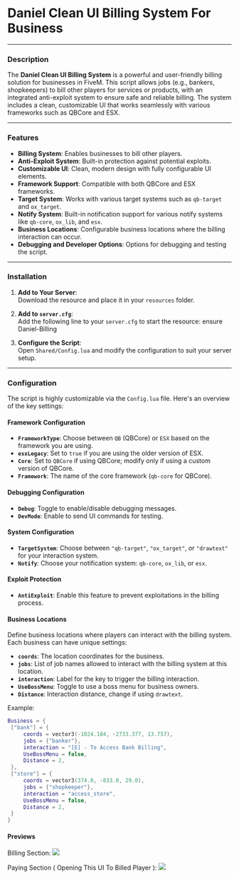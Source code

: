 # Daniel Clean UI Billing System For Business

---

### Description

The **Daniel Clean UI Billing System** is a powerful and user-friendly billing solution for businesses in FiveM. This script allows jobs (e.g., bankers, shopkeepers) to bill other players for services or products, with an integrated anti-exploit system to ensure safe and reliable billing. The system includes a clean, customizable UI that works seamlessly with various frameworks such as QBCore and ESX.

---

### Features

- **Billing System**: Enables businesses to bill other players.
- **Anti-Exploit System**: Built-in protection against potential exploits.
- **Customizable UI**: Clean, modern design with fully configurable UI elements.
- **Framework Support**: Compatible with both QBCore and ESX frameworks.
- **Target System**: Works with various target systems such as `qb-target` and `ox_target`.
- **Notify System**: Built-in notification support for various notify systems like `qb-core`, `ox_lib`, and `esx`.
- **Business Locations**: Configurable business locations where the billing interaction can occur.
- **Debugging and Developer Options**: Options for debugging and testing the script.

---

### Installation

1. **Add to Your Server**:  
   Download the resource and place it in your `resources` folder.

2. **Add to `server.cfg`**:  
   Add the following line to your `server.cfg` to start the resource:
ensure Daniel-Billing

3. **Configure the Script**:  
Open `Shared/Config.lua` and modify the configuration to suit your server setup.

---

### Configuration

The script is highly customizable via the `Config.lua` file. Here's an overview of the key settings:

#### Framework Configuration

- **`FrameworkType`**: Choose between `QB` (QBCore) or `ESX` based on the framework you are using.
- **`esxLegacy`**: Set to `true` if you are using the older version of ESX.
- **`Core`**: Set to `QBCore` if using QBCore; modify only if using a custom version of QBCore.
- **`Framework`**: The name of the core framework (`qb-core` for QBCore).

#### Debugging Configuration

- **`Debug`**: Toggle to enable/disable debugging messages.
- **`DevMode`**: Enable to send UI commands for testing.

#### System Configuration

- **`TargetSystem`**: Choose between `"qb-target"`, `"ox_target"`, or `"drawtext"` for your interaction system.
- **`Notify`**: Choose your notification system: `qb-core`, `ox_lib`, or `esx`.

#### Exploit Protection

- **`AntiExploit`**: Enable this feature to prevent exploitations in the billing process.

#### Business Locations

Define business locations where players can interact with the billing system. Each business can have unique settings:

- **`coords`**: The location coordinates for the business.
- **`jobs`**: List of job names allowed to interact with the billing system at this location.
- **`interaction`**: Label for the key to trigger the billing interaction.
- **`UseBossMenu`**: Toggle to use a boss menu for business owners.
- **`Distance`**: Interaction distance, change if using `drawtext`.

Example:

```lua
Business = {
 ["bank"] = {
     coords = vector3(-1024.184, -2733.377, 13.757),
     jobs = {"banker"},
     interaction = "[E] - To Access Bank Billing",
     UseBossMenu = false,
     Distance = 2,
 },
 ["store"] = {
     coords = vector3(374.0, -833.0, 29.0),
     jobs = {"shopkeeper"},
     interaction = "access_store",
     UseBossMenu = false,
     Distance = 2,
 }
}
```

#### Previews

Billing Section:
<img src="https://i.imgur.com/7rKZj5s.png">

Paying Section ( Opening This UI To Billed Player ):
<img src="https://i.imgur.com/SLs7Et4.png">
